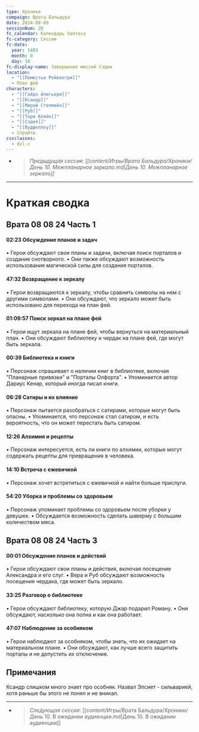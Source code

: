 ```yaml
---
type: Хроники
compaign: Врата Бальдура
date: 2024-08-08
sessionNum: 28
fc_calendar: Календарь Хаптоса
fc-category: Сессии
fc-date:
  year: 1483
  month: 0
  day: 10
fc-display-name: Завершение миссий Сэдии
location:
  - "[[Поместье Рейвентри]]"
  - План фей
characters:
  - "[[Гайдо Алигьери]]"
  - "[[Ксандр]]"
  - "[[Мирай Стелмейн]]"
  - "[[Руб]]"
  - "[[Тори Кляйн]]"
  - "[[Сэдия]]"
  - "[[Вудфеллоу]]"
  - Спрайты
cssclasses:
  - dvl-c
---
```


<!-- QueryToSerialize: LIST without ID "> *Предыдущая сессия*: *" + file.link + "*" From "content/Игры/Врата Бальдура/Хроники" WHERE sessionNum < this.sessionNum SORT sessionNum desc Limit 1 -->
<!-- SerializedQuery: LIST without ID "> *Предыдущая сессия*: *" + file.link + "*" From "content/Игры/Врата Бальдура/Хроники" WHERE sessionNum < this.sessionNum SORT sessionNum desc Limit 1 -->
- > *Предыдущая сессия*: *[[content/Игры/Врата Бальдура/Хроники/День 10. Межпланарное зеркало.md|День 10. Межпланарное зеркало]]*
<!-- SerializedQuery END -->
---

# Краткая сводка

## Врата 08 08 24 Часть 1

#### 02:23 Обсуждение планов и задач

• Герои обсуждают свои планы и задачи, включая поиск порталов и создание снотворного.
• Они также обсуждают возможность использования магической силы для создания порталов.

#### 47:32 Возвращение к зеркалу

• Герои возвращаются к зеркалу, чтобы сравнить символы на нем с другими символами.
• Они обсуждают, что зеркало может быть использовано для перехода на план фей.

#### 01:09:57 Поиск зеркал на плане фей

• Герои ищут зеркала на плане фей, чтобы вернуться на материальный план.
• Они обсуждают библиотеку и чердак на плане фей, где могут быть зеркала.

#### 00:39 Библиотека и книги

• Персонаж спрашивает о наличии книг в библиотеке, включая "Планарные привязки" и "Порталы Олфорта".
• Упоминается автор Дариус Кенар, который иногда писал книги.

#### 06:28 Сатиры и их влияние

• Персонаж пытается разобраться с сатирами, которые могут быть опасны.
• Упоминается, что персонаж стал сатиром, и есть вероятность, что он может перестать быть сатиром.

#### 12:26 Алхимия и рецепты

• Персонаж интересуется, есть ли книги по алхимии, которые могут содержать рецепты для превращения в человека.

#### 14:10 Встреча с ежевичкой

• Персонаж хочет встретиться с ежевичкой и найти больше прислуги.

#### 54:20 Уборка и проблемы со здоровьем

• Персонаж упоминает проблемы со здоровьем после уборки у девушек.
• Обсуждается возможность сделать шаверму с большим количеством мяса.

## Врата 08 08 24 Часть 3

#### 00:01 Обсуждение планов и действий

• Герои обсуждают свои планы и действия, включая посещение Александра и его слуг.
• Вера и Руб обсуждают возможность посещения чердака, где может быть зеркало.

#### 33:25 Разговор о библиотеке

• Герои обсуждают библиотеку, которую Джар подарил Роману.
• Они обсуждают, насколько она полна и как она работает.

#### 47:07 Наблюдение за особняком

• Герои наблюдают за особняком, чтобы знать, что их ожидает на материальном плане.
• Они обсуждают, как лучше всего защитить порталы и не допустить их отключения.

## Примечания
Ксандр слишком много знает про особняк. Назвал Элсиет - сильварией, хотя раньше бы этого не понял и не вникал.


---
<!-- QueryToSerialize: LIST without ID "> *Следующая сессия*: " + file.link From "content/Игры/Врата Бальдура/Хроники" WHERE sessionNum > this.sessionNum SORT sessionNum asc Limit 1 -->
<!-- SerializedQuery: LIST without ID "> *Следующая сессия*: " + file.link From "content/Игры/Врата Бальдура/Хроники" WHERE sessionNum > this.sessionNum SORT sessionNum asc Limit 1 -->
- > *Следующая сессия*: [[content/Игры/Врата Бальдура/Хроники/День 10. В ожидании аудиенции.md|День 10. В ожидании аудиенции]]
<!-- SerializedQuery END -->
